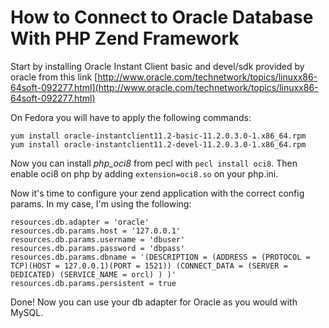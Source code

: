 

# How to Connect to Oracle Database With PHP Zend Framework

Start by installing Oracle Instant Client basic and devel/sdk provided by oracle
from this link [http://www.oracle.com/technetwork/topics/linuxx86-64soft-092277.html](http://www.oracle.com/technetwork/topics/linuxx86-64soft-092277.html)

On Fedora you will have to apply the following commands:

    yum install oracle-instantclient11.2-basic-11.2.0.3.0-1.x86_64.rpm
    yum install oracle-instantclient11.2-devel-11.2.0.3.0-1.x86_64.rpm

Now you can install *php_oci8* from pecl with `pecl install oci8`. Then enable
oci8 on php by adding `extension=oci8.so` on your php.ini.



Now it's time to configure your zend application with the correct config params.
In my case, I'm using the following:

    resources.db.adapter = 'oracle'
    resources.db.params.host = '127.0.0.1'
    resources.db.params.username = 'dbuser'
    resources.db.params.password = 'dbpass'
    resources.db.params.dbname = '(DESCRIPTION = (ADDRESS = (PROTOCOL = TCP)(HOST = 127.0.0.1)(PORT = 1521)) (CONNECT_DATA = (SERVER = DEDICATED) (SERVICE_NAME = orcl) ) )'
    resources.db.params.persistent = true

Done! Now you can use your db adapter for Oracle as you would with MySQL.
